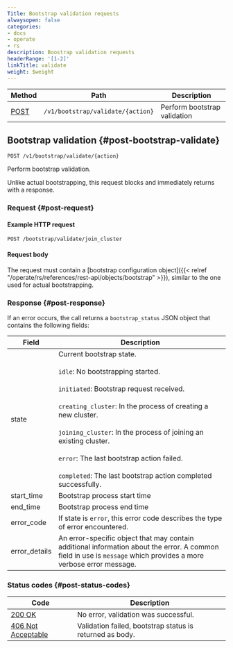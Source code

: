 ```yaml
---
Title: Bootstrap validation requests
alwaysopen: false
categories:
- docs
- operate
- rs
description: Boostrap validation requests
headerRange: '[1-2]'
linkTitle: validate
weight: $weight
---
```


| Method | Path | Description |
|--------|------|-------------|
| [POST](#post-bootstrap-validate) | `/v1/bootstrap/validate/{action}` | Perform bootstrap validation |

## Bootstrap validation {#post-bootstrap-validate}

	POST /v1/bootstrap/validate/{action}

Perform bootstrap validation.

Unlike actual bootstrapping, this request blocks and immediately
returns with a response.

### Request {#post-request}

#### Example HTTP request

    POST /bootstrap/validate/join_cluster

#### Request body

The request must contain a [bootstrap configuration object]({{< relref "/operate/rs/references/rest-api/objects/bootstrap" >}}), similar to the one used for actual bootstrapping.

### Response {#post-response} 

If an error occurs, the call returns a `bootstrap_status` JSON object that contains the following fields:

| Field | Description |
|-------|-------------|
| state | Current bootstrap state.<br></br>`idle`: No bootstrapping started.<br></br>`initiated`: Bootstrap request received.<br></br>`creating_cluster`: In the process of creating a new cluster.<br></br>`joining_cluster`: In the process of joining an existing cluster.<br></br>`error`: The last bootstrap action failed.<br></br>`completed`: The last bootstrap action completed successfully.|
| start_time | Bootstrap process start time |
| end_time | Bootstrap process end time |
| error_code | If state is `error`, this error code describes the type of error encountered. |
| error_details | An error-specific object that may contain additional information about the error. A common field in use is `message` which provides a more verbose error message.

### Status codes {#post-status-codes} 

| Code | Description |
|------|-------------|
| [200 OK](http://www.w3.org/Protocols/rfc2616/rfc2616-sec10.html#sec10.2.1) | No error, validation was successful. |
| [406 Not Acceptable](http://www.w3.org/Protocols/rfc2616/rfc2616-sec10.html#sec10.4.7) | Validation failed, bootstrap status is returned as body. |
